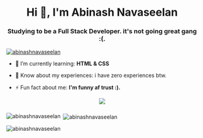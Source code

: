 <h1 align="center">Hi 👋, I'm Abinash Navaseelan</h1>
<h3 align="center">Studying to be a Full Stack Developer. it's not going great gang :(. </h3>

<p align="left"> <a href="https://github.com/ryo-ma/github-profile-trophy"><img src="https://github-profile-trophy.vercel.app/?username=abinashnavaseelan" alt="abinashnavaseelan" /></a> </p>

- 🌱 I’m currently learning: **HTML & CSS**

- 📄 Know about my experiences: i have zero experiences btw.

- ⚡ Fun fact about me: **I'm funny af trust :).**

<p align="center">
<img src="./assets/images/Kira-TweakingLowRes.gif" />
</p>

<h3 align="left"></h3>
<p align="left">
</p>

<p><img align="left" src="https://github-readme-stats.vercel.app/api/top-langs?username=abinashnavaseelan&show_icons=true&theme=dark&locale=en&layout=compact" alt="abinashnavaseelan" /></p>

<p>&nbsp;<img align="center" src="https://github-readme-stats.vercel.app/api?username=abinashnavaseelan&show_icons=true&theme=dark&locale=en" alt="abinashnavaseelan" /></p>

<p><img align="center" src="https://github-readme-streak-stats.herokuapp.com/?user=abinashnavaseelan&theme=dark" alt="abinashnavaseelan" /></p>
